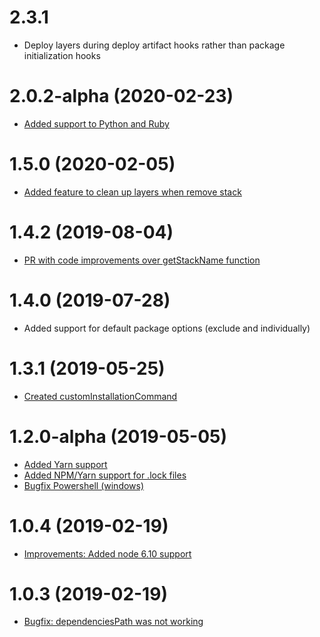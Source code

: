 # 2.3.1
- Deploy layers during deploy artifact hooks rather than package initialization hooks

# 2.0.2-alpha (2020-02-23)
- [Added support to Python and Ruby](https://github.com/agutoli/serverless-layers)

# 1.5.0 (2020-02-05)
- [Added feature to clean up layers when remove stack](https://github.com/agutoli/serverless-layers/pull/23)

# 1.4.2 (2019-08-04)
- [PR with code improvements over getStackName function](https://github.com/agutoli/serverless-layers/pull/19)

# 1.4.0 (2019-07-28)
- Added support for default package options (exclude and individually)

# 1.3.1 (2019-05-25)
- [Created customInstallationCommand](https://github.com/agutoli/serverless-layers)

# 1.2.0-alpha (2019-05-05)
- [Added Yarn support](https://github.com/agutoli/serverless-layers/commit/63756c937aa94653008db1cd7ad9f30d876fd464)
- [Added NPM/Yarn support for .lock files](https://github.com/agutoli/serverless-layers/commit/63756c937aa94653008db1cd7ad9f30d876fd464)
- [Bugfix Powershell (windows)](https://github.com/nodejs/help/issues/1881)

# 1.0.4 (2019-02-19)
- [Improvements: Added node 6.10 support](https://github.com/agutoli/serverless-layers/commit/b13de031d8754591ee64b7e10b6d194156f02964)

# 1.0.3 (2019-02-19)
- [Bugfix: dependenciesPath was not working](https://github.com/agutoli/serverless-layers/pull/1)
